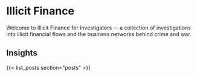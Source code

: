 ---
---

# Illicit Finance


Welcome to Illicit Finance for Investigators -- a collection of investigations into illicit financial flows and the business networks behind crime and war.



## Insights

{{< list_posts section="posts" >}} 
